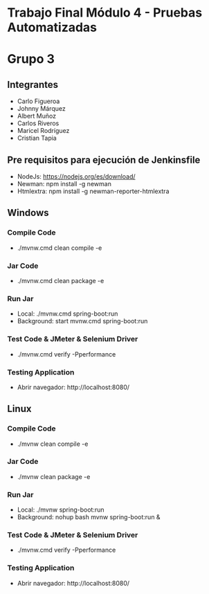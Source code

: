 # Trabajo Final Módulo 4 - Pruebas Automatizadas
# Grupo 3

## Integrantes

* Carlo Figueroa
* Johnny Márquez
* Albert Muñoz
* Carlos Riveros
* Maricel Rodríguez
* Cristian Tapia

## Pre requisitos para ejecución de Jenkinsfile

* NodeJs: https://nodejs.org/es/download/
* Newman: npm install -g newman
* Htmlextra: npm install -g newman-reporter-htmlextra

## Windows

### Compile Code
* ./mvnw.cmd clean compile -e

### Jar Code
* ./mvnw.cmd clean package -e

### Run Jar
* Local:      ./mvnw.cmd spring-boot:run 
* Background: start mvnw.cmd spring-boot:run

### Test Code & JMeter & Selenium Driver
* ./mvnw.cmd verify -Pperformance

### Testing Application
* Abrir navegador: http://localhost:8080/

## Linux

### Compile Code
* ./mvnw clean compile -e

### Jar Code
* ./mvnw clean package -e

### Run Jar
* Local:      ./mvnw spring-boot:run 
* Background: nohup bash mvnw spring-boot:run &

### Test Code & JMeter & Selenium Driver
* ./mvnw.cmd verify -Pperformance

### Testing Application
* Abrir navegador: http://localhost:8080/
